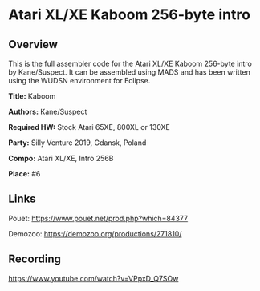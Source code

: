 # Atari XL/XE Kaboom 256-byte intro

## Overview

This is the full assembler code for the Atari XL/XE Kaboom 256-byte intro by Kane/Suspect.
It can be assembled using MADS and has been written using the WUDSN environment for Eclipse.

**Title:**            Kaboom

**Authors:**           Kane/Suspect

**Required HW:**       Stock Atari 65XE, 800XL or 130XE

**Party:**             Silly Venture 2019, Gdansk, Poland

**Compo:**             Atari XL/XE, Intro 256B

**Place:**             #6


## Links

Pouet:
https://www.pouet.net/prod.php?which=84377

Demozoo:
https://demozoo.org/productions/271810/

## Recording

https://www.youtube.com/watch?v=VPpxD_Q7SOw
